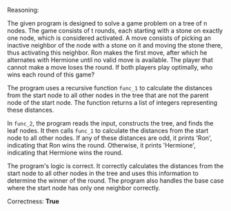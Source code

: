 Reasoning:

The given program is designed to solve a game problem on a tree of n nodes. The game consists of t rounds, each starting with a stone on exactly one node, which is considered activated. A move consists of picking an inactive neighbor of the node with a stone on it and moving the stone there, thus activating this neighbor. Ron makes the first move, after which he alternates with Hermione until no valid move is available. The player that cannot make a move loses the round. If both players play optimally, who wins each round of this game?

The program uses a recursive function `func_1` to calculate the distances from the start node to all other nodes in the tree that are not the parent node of the start node. The function returns a list of integers representing these distances.

In `func_2`, the program reads the input, constructs the tree, and finds the leaf nodes. It then calls `func_1` to calculate the distances from the start node to all other nodes. If any of these distances are odd, it prints 'Ron', indicating that Ron wins the round. Otherwise, it prints 'Hermione', indicating that Hermione wins the round.

The program's logic is correct. It correctly calculates the distances from the start node to all other nodes in the tree and uses this information to determine the winner of the round. The program also handles the base case where the start node has only one neighbor correctly.

Correctness: **True**